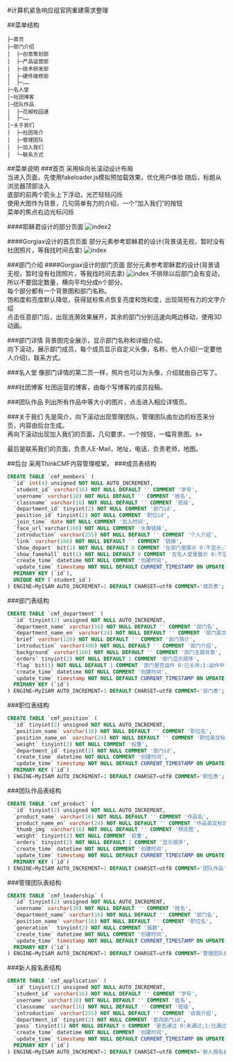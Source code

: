 #计算机紧急响应组官网重建需求整理

##菜单结构
```
├─首页
├─部门介绍  
│  ├─创意策划部
│  ├─产品运营部
│  ├─技术研发部
│  ├─硬件维修部
│  ├─……
├─名人堂
│─社团博客
│─团队作品
│  ├─花椒校园通
│  ├─……
│─关于我们
│  ├─社团简介
│  ├─管理团队
│  ├─加入我们
│  └─联系方式
```
##菜单说明
###首页
采用纵向长滚动设计布局  
当进入页面，先使用fakeloader.js模拟预加载效果，优化用户体验
随后，标题从浏览器顶部淡入  
底部的前两个箭头上下浮动，光芒轻轻闪烁  
使用大图作为背景，几句简单有力的介绍，一个“加入我们”的按钮  
菜单的焦点右边光标闪烁  

####耶稣君设计的部分页面
![index2](./img/index2.png)

####Gorgiax设计的首页页面
部分元素参考耶稣君的设计(背景请无视，暂时没有社团照片，等我找时间去拿)
![index](./img/index.png)

###部门介绍
####Gorgiax设计的部门页面
部分元素参考耶稣君的设计(背景请无视，暂时没有社团照片，等我找时间去拿)
![index](./img/department.png)
不排除以后部门会有变动，所以不要固定数量，横向平均分成n个部分。  
每个部分都有一个背景图和部门名称。  
饱和度和亮度默认降低，获得鼠标焦点恢复亮度和饱和度，出现简短有力的文字介绍  
点击任意部门后，出现涟漪效果展开，其余的部门分别迅速向两边移动，使用3D动画。

###部门详情
背景图完全展示，显示部门名称和详细介绍。  
向下滚动，展示部门成员，每个成员显示自定义头像，名称，他人介绍(一定要他人介绍)，联系方式。

###名人堂
像部门详情的第二页一样，照片也可以为头像，介绍就由自己写了。

###社团博客
社团运营的博客，由每个写博客的成员投稿。

###团队作品
列出所有作品中等大小的图片，点击进入相应详情页。

###关于我们
先是简介，向下滚动出现管理团队，管理团队由左边的标签来分页，内容由后台生成。  
再向下滚动出现加入我们的页面，几句要求，一个按钮，一幅背景图。s+

最后是联系我们的页面，负责人E-Mail，地址，电话，负责老师，地图。


##后台
采用ThinkCMF内容管理框架。
###成员表结构
```SQL
CREATE TABLE `cmf_members` (
  `id` int(4) unsigned NOT NULL AUTO_INCREMENT,
  `student_id` varchar(16) NOT NULL DEFAULT '' COMMENT '学号',
  `username` varchar(10) NOT NULL DEFAULT '' COMMENT '姓名',
  `classname` varchar(16) NOT NULL DEFAULT '' COMMENT '班级',
  `department_id` tinyint(2) NOT NULL COMMENT '部门id',
  `position_id` tinyint(2) NOT NULL COMMENT '职位id',
  `join_time` date NOT NULL COMMENT '加入时间',
  `face_url`varchar(160) NOT NULL COMMENT '头像链接',
  `introduction` varchar(255) NOT NULL DEFAULT '' COMMENT '个人介绍',
  `link` varchar(160) NOT NULL DEFAULT '' COMMENT '链接',
  `show_depart` bit(1) NOT NULL DEFAULT 0 COMMENT '在部门里展示 0:不显示;1:显示',
  `show_famehall` bit(1) NOT NULL DEFAULT 0 COMMENT '在名人堂里展示 0:不显示;1:显示',
  `create_time` datetime NOT NULL COMMENT '创建时间',
  `update_time` timestamp NOT NULL DEFAULT CURRENT_TIMESTAMP ON UPDATE CURRENT_TIMESTAMP COMMENT '更新时间',
  PRIMARY KEY (`id`),
  UNIQUE KEY (`student_id`)
) ENGINE=MyISAM AUTO_INCREMENT=1 DEFAULT CHARSET=utf8 COMMENT='成员表';
```
###部门表结构
```SQL
CREATE TABLE `cmf_department` (
  `id` tinyint(2) unsigned NOT NULL AUTO_INCREMENT,
  `department_name` varchar(16) NOT NULL DEFAULT '' COMMENT '部门名',
  `department_name_en` varchar(24) NOT NULL DEFAULT '' COMMENT '部门英文标识',
  `brief` varchar(120) NOT NULL DEFAULT '' COMMENT '部门简介',
  `introduction` varchar(400) NOT NULL DEFAULT '' COMMENT '部门介绍',
  `background` varchar(160) NOT NULL DEFAULT '' COMMENT '部门主题背景',
  `orders` tinyint(2) NOT NULL DEFAULT 1 COMMENT '部门显示顺序',
  `flag` bit(1) NOT NULL DEFAULT 1 COMMENT '部门是否运作 0:已关闭;1:运作中',
  `create_time` datetime NOT NULL COMMENT '创建时间',
  `update_time` timestamp NOT NULL DEFAULT CURRENT_TIMESTAMP ON UPDATE CURRENT_TIMESTAMP COMMENT '更新时间',
  PRIMARY KEY (`id`)
) ENGINE=MyISAM AUTO_INCREMENT=1 DEFAULT CHARSET=utf8 COMMENT='部门表';
```

###职位表结构
```SQL
CREATE TABLE `cmf_position` (
  `id` tinyint(2) unsigned NOT NULL AUTO_INCREMENT,
  `position_name` varchar(16) NOT NULL DEFAULT '' COMMENT '职位名',
  `position_name_en` varchar(24) NOT NULL DEFAULT '' COMMENT '职位英文标识',
  `weight` tinyint(2) NOT NULL COMMENT '权重',
  `department_id` tinyint(2) NOT NULL COMMENT '部门id',
  `create_time` datetime NOT NULL COMMENT '创建时间',
  `update_time` timestamp NOT NULL DEFAULT CURRENT_TIMESTAMP ON UPDATE CURRENT_TIMESTAMP COMMENT '更新时间',
  PRIMARY KEY (`id`)
) ENGINE=MyISAM AUTO_INCREMENT=1 DEFAULT CHARSET=utf8 COMMENT='职位表';
```

###团队作品表结构
```SQL
CREATE TABLE `cmf_product` (
  `id` tinyint(2) unsigned NOT NULL AUTO_INCREMENT,
  `product_name` varchar(16) NOT NULL DEFAULT '' COMMENT '作品名',
  `product_name_en` varchar(24) NOT NULL DEFAULT '' COMMENT '作品英文标识',
  `thumb_img` varchar(16) NOT NULL DEFAULT '' COMMENT '预览图',
  `weight` tinyint(2) NOT NULL COMMENT '权重',
  `orders` tinyint(2) NOT NULL DEFAULT 1 COMMENT '显示顺序',
  `create_time` datetime NOT NULL COMMENT '创建时间',
  `update_time` timestamp NOT NULL DEFAULT CURRENT_TIMESTAMP ON UPDATE CURRENT_TIMESTAMP COMMENT '更新时间',
  PRIMARY KEY (`id`)
) ENGINE=MyISAM AUTO_INCREMENT=1 DEFAULT CHARSET=utf8 COMMENT='团队作品';
```

###管理团队表结构
```SQL
CREATE TABLE `cmf_leadership` (
  `id` tinyint(2) unsigned NOT NULL AUTO_INCREMENT,
  `username` varchar(10) NOT NULL DEFAULT '' COMMENT '姓名',
  `department_name` varchar(16) NOT NULL DEFAULT '' COMMENT '部门名',
  `position_name` varchar(16) NOT NULL DEFAULT '' COMMENT '职位名',
  `generation`  tinyint(2) NOT NULL COMMENT '届数',
  `create_time` datetime NOT NULL COMMENT '创建时间',
  `update_time` timestamp NOT NULL DEFAULT CURRENT_TIMESTAMP ON UPDATE CURRENT_TIMESTAMP COMMENT '更新时间',
  PRIMARY KEY (`id`)
) ENGINE=MyISAM AUTO_INCREMENT=1 DEFAULT CHARSET=utf8 COMMENT='管理团队表';
```

###新人报名表结构
```SQL
CREATE TABLE `cmf_application` (
  `id` tinyint(2) unsigned NOT NULL AUTO_INCREMENT,
  `student_id` varchar(16) NOT NULL DEFAULT '' COMMENT '学号',
  `username` varchar(10) NOT NULL DEFAULT '' COMMENT '姓名',
  `classname` varchar(16) NOT NULL DEFAULT '' COMMENT '班级',
  `introduction` varchar(255) NOT NULL DEFAULT '' COMMENT '自我介绍',
  `department_id` tinyint(2) NOT NULL COMMENT '意向部门id',
  `pass` tinyint(1) NOT NULL DEFAULT 0 COMMENT '是否通过 0:未通过;1:已通过',
  `create_time` datetime NOT NULL COMMENT '创建时间',
  `update_time` timestamp NOT NULL DEFAULT CURRENT_TIMESTAMP ON UPDATE CURRENT_TIMESTAMP COMMENT '更新时间',
  PRIMARY KEY (`id`)
) ENGINE=MyISAM AUTO_INCREMENT=1 DEFAULT CHARSET=utf8 COMMENT='新人报名表';
```